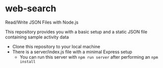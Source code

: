 # web-search
Read/Write JSON Files with Node.js

This repository provides you with a basic setup and a static JSON file containing sample activity data

- Clone this repository to your local machine
- There is a server/index.js file with a minimal Express setup
  - You can run this server with `npm run server` after performing an `npm install`
